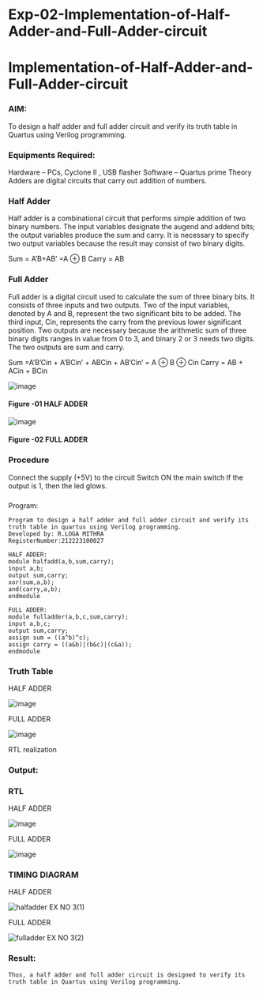 # Exp-02-Implementation-of-Half-Adder-and-Full-Adder-circuit

# Implementation-of-Half-Adder-and-Full-Adder-circuit
### AIM:
To design a half adder and full adder circuit and verify its truth table in Quartus using Verilog programming.

### Equipments Required:
Hardware – PCs, Cyclone II , USB flasher
Software – Quartus prime
Theory
Adders are digital circuits that carry out addition of numbers.

### Half Adder
Half adder is a combinational circuit that performs simple addition of two binary numbers. The input variables designate the augend and addend bits; the output variables produce the sum and carry. It is necessary to specify two output variables because the result may consist of two binary digits.

Sum = A’B+AB’ =A ⊕ B Carry = AB

### Full Adder
Full adder is a digital circuit used to calculate the sum of three binary bits. It consists of three inputs and two outputs. Two of the input variables, denoted by A and B, represent the two significant bits to be added. The third input, Cin, represents the carry from the previous lower significant position. Two outputs are necessary because the arithmetic sum of three binary digits ranges in value from 0 to 3, and binary 2 or 3 needs two digits. The two outputs are sum and carry.

Sum =A’B’Cin + A’BCin’ + ABCin + AB’Cin’ = A ⊕ B ⊕ Cin Carry = AB + ACin + BCin

 ![image](https://user-images.githubusercontent.com/36288975/163552156-a13e5a56-c638-4110-97d9-8896907c8d25.png)

#### Figure -01 HALF ADDER 

![image](https://user-images.githubusercontent.com/36288975/163552057-b3547877-6d07-45b4-b7e0-bcfebfad9e1d.png)

#### Figure -02 FULL ADDER 

### Procedure
Connect the supply (+5V) to the circuit
Switch ON the main switch
If the output is 1, then the led glows.
### 
Program:
```
Program to design a half adder and full adder circuit and verify its truth table in quartus using Verilog programming.
Developed by: R.LOGA MITHRA
RegisterNumber:212223100027

HALF ADDER:
module halfadd(a,b,sum,carry);
input a,b;
output sum,carry;
xor(sum,a,b);
and(carry,a,b);
endmodule

FULL ADDER:
module fulladder(a,b,c,sum,carry);
input a,b,c;
output sum,carry;
assign sum = ((a^b)^c);
assign carry = ((a&b)|(b&c)|(c&a));
endmodule
```
### Truth Table
HALF ADDER

![image](https://github.com/mithra916/Exp-02-Implementation-of-Half-Adder-and-Full-Adder-circuit/assets/149986612/89b8a438-c031-4e4c-a035-38a4b730d243)

FULL ADDER

![image](https://github.com/mithra916/Exp-02-Implementation-of-Half-Adder-and-Full-Adder-circuit/assets/149986612/66380191-9004-44b9-ad6f-16f9a93b967a)

RTL realization
### Output:
### RTL
HALF ADDER

![image](https://github.com/mithra916/Exp-02-Implementation-of-Half-Adder-and-Full-Adder-circuit/assets/149986612/5bb88b87-b00b-49c0-ad0c-c223fac11282)

FULL ADDER

![image](https://github.com/mithra916/Exp-02-Implementation-of-Half-Adder-and-Full-Adder-circuit/assets/149986612/058ef2b2-06a8-423d-8d8f-c45c12ed24d1)

### TIMING DIAGRAM
HALF ADDER

![halfadder EX NO 3(1)](https://github.com/mithra916/Exp-02-Implementation-of-Half-Adder-and-Full-Adder-circuit/assets/149986612/c751527d-1603-4827-b645-eac1d72b83f2)

FULL ADDER

![fulladder EX NO 3(2)](https://github.com/mithra916/Exp-02-Implementation-of-Half-Adder-and-Full-Adder-circuit/assets/149986612/6d126e24-0734-4d72-90d4-58e2aa743f25)


### Result:
```
Thus, a half adder and full adder circuit is designed to verify its truth table in Quartus using Verilog programming.
```
